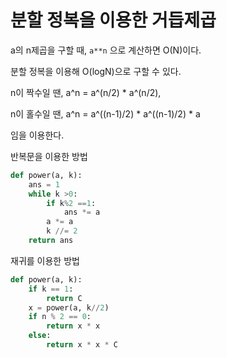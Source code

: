 # 분할 정복을 이용한 거듭제곱

a의 n제곱을 구할 때, `a**n` 으로 계산하면 O(N)이다.

분할 정복을 이용해 O(logN)으로 구할 수 있다.

n이 짝수일 땐, a^n = a^(n/2) * a^(n/2),

n이 홀수일 땐, a^n = a^((n-1)/2) * a^((n-1)/2) * a

임을 이용한다.

반복문을 이용한 방법
```python
def power(a, k):
    ans = 1
    while k >0:
        if k%2 ==1:
            ans *= a
        a *= a
        k //= 2
    return ans
```

재귀를 이용한 방법
```python
def power(a, k):
    if k == 1:
        return C
    x = power(a, k//2)
    if n % 2 == 0:
        return x * x
    else:
        return x * x * C
```
